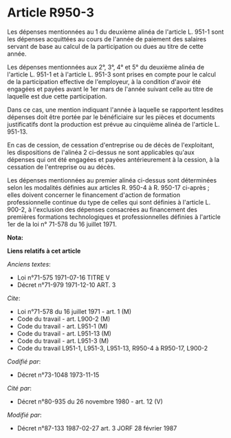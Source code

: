 # Article R950-3

Les dépenses mentionnées au 1 du deuxième alinéa de l'article L. 951-1 sont les dépenses acquittées au cours de l'année de
paiement des salaires servant de base au calcul de la participation ou dues au titre de cette année. 

Les dépenses mentionnées aux 2°, 3°, 4° et 5° du deuxième alinéa de l'article L. 951-1 et à l'article L. 951-3 sont prises en
compte pour le calcul de la participation effective de l'employeur, à la condition d'avoir été engagées et payées avant le
1er mars de l'année suivant celle au titre de laquelle est due cette participation.

Dans ce cas, une mention indiquant l'année à laquelle se rapportent lesdites dépenses doit être portée par le bénéficiaire
sur les pièces et documents justificatifs dont la production est prévue au cinquième alinéa de l'article L. 951-13.

En cas de cession, de cessation d'entreprise ou de décès de l'exploitant, les dispositions de l'alinéa 2 ci-dessus ne sont
applicables qu'aux dépenses qui ont été engagées et payées antérieurement à la cession, à la cessation de l'entreprise ou au
décès. 

Les dépenses mentionnées au premier alinéa ci-dessus sont déterminées selon les modalités définies aux articles R. 950-4 à R.
950-17 ci-après ; elles doivent concerner le financement d'action de formation professionnelle continue du type de celles qui
sont définies à l'article L. 900-2, à l'exclusion des dépenses consacrées au financement des premières formations
technologiques et professionnelles définies à l'article 1er de la loi n° 71-578 du 16 juillet 1971.

**Nota:**



**Liens relatifs à cet article**

_Anciens textes_:

  - Loi n°71-575 1971-07-16 TITRE V
  - Décret n°71-979 1971-12-10 ART. 3

_Cite_:

  - Loi n°71-578 du 16 juillet 1971 - art. 1 (M)
  - Code du travail - art. L900-2 (M)
  - Code du travail - art. L951-1 (M)
  - Code du travail - art. L951-13 (M)
  - Code du travail - art. L951-3 (M)
  - Code du travail L951-1, L951-3, L951-13, R950-4 à R950-17, L900-2

_Codifié par_:

  - Décret n°73-1048 1973-11-15

_Cité par_:

  - Décret n°80-935 du 26 novembre 1980 - art. 12 (V)

_Modifié par_:

  - Décret n°87-133 1987-02-27 art. 3 JORF 28 février 1987
